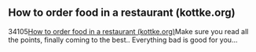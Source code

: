 <article><h2>How to order food in a restaurant (kottke.org)</h2><time><span class="day">3</span><span class="month">4</span><span class="year">105</span></time><a href="http://www.kottke.org/05/05/how-to-order-food">How to order food in a restaurant (kottke.org)</a>Make sure you read all the points, finally coming to the best.. Everything bad is good for you...</article>